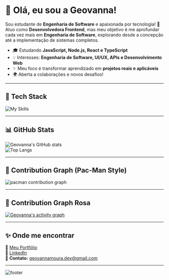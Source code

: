 # 💜 Olá, eu sou a Geovanna!

Sou estudante de **Engenharia de Software** e apaixonada por tecnologia! 🚀  
Atuo como **Desenvolvedora Frontend**, mas meu objetivo é me aprofundar cada vez mais em **Engenharia de Software**, explorando desde a concepção até a implementação de sistemas completos.

- 🎓 Estudando **JavaScript, Node.js, React e TypeScript**  
- 💡 Interesses: **Engenharia de Software, UI/UX, APIs e Desenvolvimento Web**  
- ✨ Meu foco é transformar aprendizado em **projetos reais e aplicáveis**  
- 🌍 Aberta a colaborações e novos desafios!

---

## 🚀 Tech Stack
![My Skills](https://skillicons.dev/icons?i=html,css,js,ts,react,nextjs,nodejs,git,figma,postgres,tailwind)

---

## 📊 GitHub Stats
![Geovanna's GitHub stats](https://github-readme-stats.vercel.app/api?username=geovannamoura&show_icons=true&theme=dracula&count_private=true&include_all_commits=true)  
![Top Langs](https://github-readme-stats.vercel.app/api/top-langs/?username=geovannamoura&layout=compact&theme=dracula)

---

## 👾 Contribution Graph (Pac-Man Style)
<picture>
  <source media="(prefers-color-scheme: dark)" srcset="https://raw.githubusercontent.com/geovannamoura/geovannamoura/output/pacman-contribution-graph-dark.svg">
  <source media="(prefers-color-scheme: light)" srcset="https://raw.githubusercontent.com/geovannamoura/geovannamoura/output/pacman-contribution-graph.svg">
  <img alt="pacman contribution graph" src="https://raw.githubusercontent.com/geovannamoura/geovannamoura/output/pacman-contribution-graph.svg">
</picture>

---

## 🌸 Contribution Graph Rosa
[![Geovanna's activity graph](https://github-readme-activity-graph.vercel.app/graph?username=geovannamoura&bg_color=0d1117&color=ff69b4&line=ff69b4&point=ffffff&area=true&area_color=f472b6&hide_border=true)](https://github.com/Ashutosh00710/github-readme-activity-graph)

---

## ✨ Onde me encontrar
📌 [Meu Portfólio](https://geovannamoura.com.br)  
💼 [LinkedIn](https://www.linkedin.com/in/geovannamoura)  
📧 **Contato:** geovannamoura.dev@gmail.com  

---

![footer](https://capsule-render.vercel.app/api?type=waving&color=gradient&height=100&section=footer)

